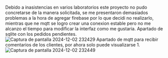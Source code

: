 Debido a inasistencias en varios laboratorios este proyecto no pudo concretarse de la manera solicitada, 
se me presentaron demasiados problemas a la hora de agregar firebase por lo que decidi no realizarlo,
mientras que ne mqtt se logro crear una conexion estable pero no me alcanzo el tiempo para modificar la interfaz como me gustaria.
Apartado de sqlite con los pedidos pendientes.
![Captura de pantalla 2024-12-02 232429](https://github.com/user-attachments/assets/62a88b76-5dac-4716-a811-94255da92c8d)
Apartado de mqtt para recibir comentarios de los clientes, por ahora solo puede visualizarse 1.
![Captura de pantalla 2024-12-02 232449](https://github.com/user-attachments/assets/8ceb9857-bc4d-4d2b-9f3e-d6b0f5f4fd07)
